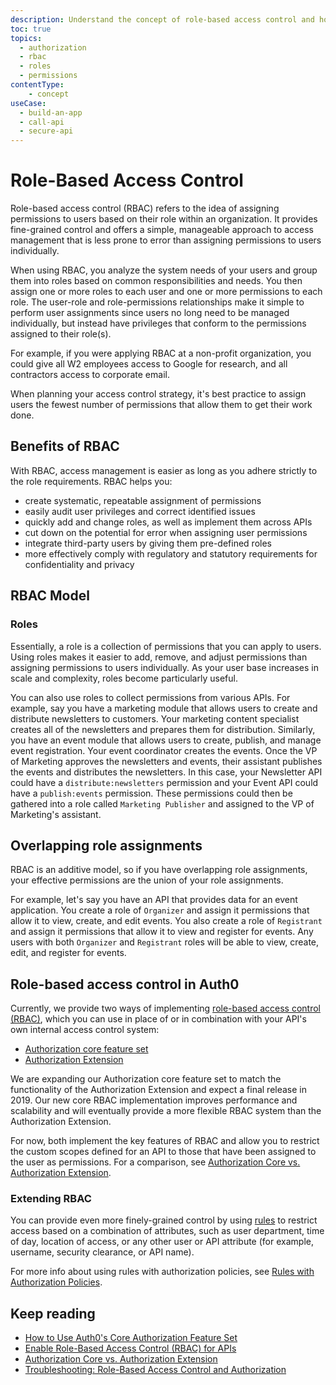 ```yaml
---
description: Understand the concept of role-based access control and how it applies in Auth0.
toc: true
topics:
  - authorization
  - rbac
  - roles
  - permissions
contentType: 
    - concept
useCase:
  - build-an-app
  - call-api
  - secure-api
---
```

# Role-Based Access Control

Role-based access control (RBAC) refers to the idea of assigning permissions to users based on their role within an organization. It provides fine-grained control and offers a simple, manageable approach to access management that is less prone to error than assigning permissions to users individually.

When using RBAC, you analyze the system needs of your users and group them into roles based on common responsibilities and needs. You then assign one or more roles to each user and one or more permissions to each role. The user-role and role-permissions relationships make it simple to perform user assignments since users no long need to be managed individually, but instead have privileges that conform to the permissions assigned to their role(s). 

For example, if you were applying RBAC at a non-profit organization, you could give all W2 employees access to Google for research, and all contractors access to corporate email.

When planning your access control strategy, it's best practice to assign users the fewest number of permissions that allow them to get their work done.

## Benefits of RBAC

With RBAC, access management is easier as long as you adhere strictly to the role requirements. RBAC helps you:

* create systematic, repeatable assignment of permissions
* easily audit user privileges and correct identified issues
* quickly add and change roles, as well as implement them across APIs
* cut down on the potential for error when assigning user permissions
* integrate third-party users by giving them pre-defined roles
* more effectively comply with regulatory and statutory requirements for confidentiality and privacy

## RBAC Model

### Roles

Essentially, a role is a collection of permissions that you can apply to users. Using roles makes it easier to add, remove, and adjust permissions than assigning permissions to users individually. As your user base increases in scale and complexity, roles become particularly useful.

You can also use roles to collect permissions from various APIs. For example, say you have a marketing module that allows users to create and distribute newsletters to customers. Your marketing content specialist creates all of the newsletters and prepares them for distribution. Similarly, you have an event module that allows users to create, publish, and manage event registration. Your event coordinator creates the events. Once the VP of Marketing approves the newsletters and events, their assistant publishes the events and distributes the newsletters. In this case, your Newsletter API could have a `distribute:newsletters` permission and your Event API could have a `publish:events` permission. These permissions could then be gathered into a role called `Marketing Publisher` and assigned to the VP of Marketing's assistant.

## Overlapping role assignments

RBAC is an additive model, so if you have overlapping role assignments, your effective permissions are the union of your role assignments.

For example, let's say you have an API that provides data for an event application. You create a role of `Organizer` and assign it permissions that allow it to view, create, and edit events. You also create a role of `Registrant` and assign it permissions that allow it to view and register for events. Any users with both `Organizer` and `Registrant` roles will be able to view, create, edit, and register for events.

## Role-based access control in Auth0

Currently, we provide two ways of implementing [role-based access control (RBAC)](/authorization/concepts/rbac), which you can use in place of or in combination with your API's own internal access control system:

* [Authorization core feature set](/authorization/guides/how-to)
* [Authorization Extension](/extensions/authorization/extension)

We are expanding our Authorization core feature set to match the functionality of the Authorization Extension and expect a final release in 2019. Our new core RBAC implementation improves performance and scalability and will eventually provide a more flexible RBAC system than the Authorization Extension.

For now, both implement the key features of RBAC and allow you to restrict the custom scopes defined for an API to those that have been assigned to the user as permissions. For a comparison, see [Authorization Core vs. Authorization Extension](/authorization/concepts/core-vs-extension).

### Extending RBAC 

You can provide even more finely-grained control by using [rules](/rules) to restrict access based on a combination of attributes, such as user department, time of day, location of access, or any other user or API attribute (for example, username, security clearance, or API name).

For more info about using rules with authorization policies, see [Rules with Authorization Policies](/authorization/concepts/authz-rules).

## Keep reading

- [How to Use Auth0's Core Authorization Feature Set](/authorization/guides/how-to)
- [Enable Role-Based Access Control (RBAC) for APIs](/authorization/guides/dashboard/enable-rbac)
- [Authorization Core vs. Authorization Extension](/authorization/concepts/core-vs-extension)
- [Troubleshooting: Role-Based Access Control and Authorization](/authorization/concepts/troubleshooting)
